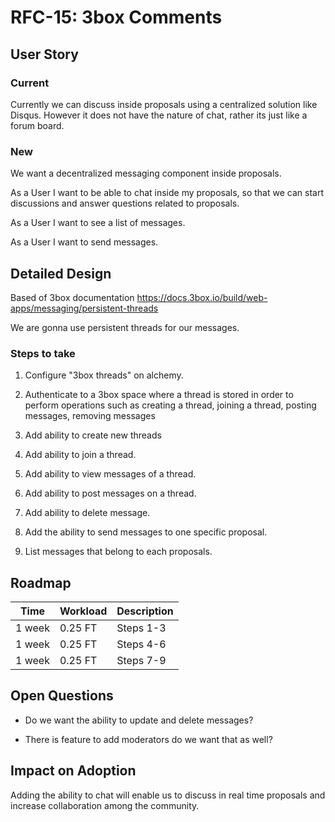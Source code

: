 # RFC-15: 3box Comments

## User Story

### Current
Currently we can discuss inside proposals using a centralized solution like Disqus. However it does not have the nature of chat, rather its just like a forum board.

### New 
We want a decentralized messaging component inside proposals.

As a User I want to be able to chat inside my proposals, so that we can start discussions and answer questions related to proposals.

As a User I want to see a list of messages.

As a User I want to send messages.

## Detailed Design

Based of 3box documentation https://docs.3box.io/build/web-apps/messaging/persistent-threads

We are gonna use persistent threads for our messages.

### Steps to take

1. Configure "3box threads" on alchemy.

2. Authenticate to a 3box space where a thread is stored in order to perform operations such as creating a thread, joining a thread, posting messages, removing messages

3. Add ability to create new threads

4. Add ability to join a thread.

5. Add ability to view messages of a thread.

6. Add ability to post messages on a thread.

7. Add ability to delete message.

8. Add the ability to send messages to one specific proposal.

9. List messages that belong to each proposals.

## Roadmap

| Time | Workload | Description | 
|-|-|-|
| 1 week | 0.25 FT | Steps 1-3 
| 1 week | 0.25 FT | Steps 4-6 
| 1 week | 0.25 FT | Steps 7-9

## Open Questions

- Do we want the ability to update and delete messages?

- There is feature to add moderators do we want that as well?

## Impact on Adoption

Adding the ability to chat will enable us to discuss in real time proposals and increase collaboration among the community. 